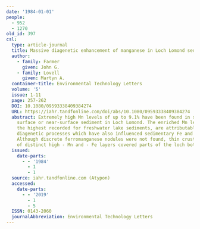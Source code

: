 ```yaml
---
date: '1984-01-01'
people:
  - 952
  - 1270
old_id: 397
csl:
  type: article-journal
  title: Massive diagenetic enhancement of manganese in Loch Lomond sediments
  author:
    - family: Farmer
      given: John G.
    - family: Lovell
      given: Martyn A.
  container-title: Environmental Technology Letters
  volume: '5'
  issue: 1-11
  page: 257-262
  DOI: 10.1080/09593338409384274
  URL: https://iahr.tandfonline.com/doi/abs/10.1080/09593338409384274
  abstract: Extremely high Mn levels of up to 9.1% have been found in sections of
    surface or near‐surface sediment in Loch Lomond. The enriched Mn levels, amongst
    the highest recorded for freshwater lake sediments, are attributable to post‐depositional
    diagenetic processes which have also influenced sedimentary Fe and As profiles.
    Although discrete ferromanganese nodules were not found, thin crusts composed
    of distinct high ‐ Mn and ‐ Fe layers covered parts of the loch bottom.
  issued:
    date-parts:
      - - '1984'
        - 1
        - 1
  source: iahr.tandfonline.com (Atypon)
  accessed:
    date-parts:
      - - '2019'
        - 1
        - 5
  ISSN: 0143-2060
  journalAbbreviation: Environmental Technology Letters
---
```

